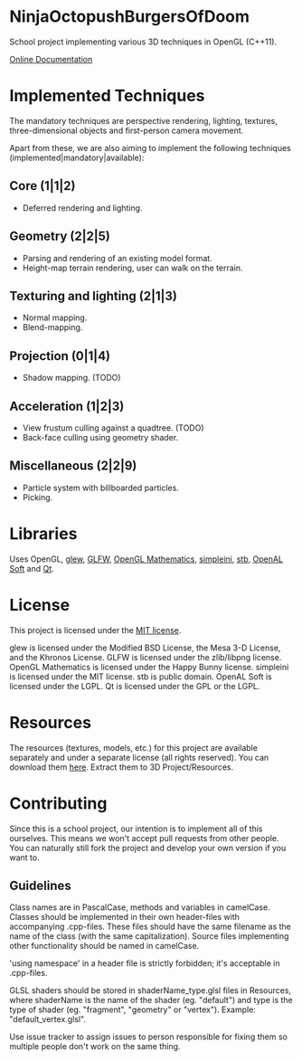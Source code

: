 NinjaOctopushBurgersOfDoom
==========================

School project implementing various 3D techniques in OpenGL (C++11).

[Online Documentation](https://dl.dropboxusercontent.com/u/43861031/NinjaBurgers/Documentation/index.html)

Implemented Techniques
======================
The mandatory techniques are perspective rendering, lighting, textures, three-dimensional objects and first-person camera movement.

Apart from these, we are also aiming to implement the following techniques (implemented|mandatory|available):

Core (1|1|2)
------------
* Deferred rendering and lighting.

Geometry (2|2|5)
----------------
* Parsing and rendering of an existing model format.
* Height-map terrain rendering, user can walk on the terrain.

Texturing and lighting (2|1|3)
------------------------------
* Normal mapping.
* Blend-mapping.

Projection (0|1|4)
------------------
* Shadow mapping. (TODO)

Acceleration (1|2|3)
--------------------
* View frustum culling against a quadtree. (TODO)
* Back-face culling using geometry shader.

Miscellaneous (2|2|9)
---------------------
* Particle system with billboarded particles.
* Picking.

Libraries
=========
Uses OpenGL, [glew](http://glew.sourceforge.net/), [GLFW](http://www.glfw.org/), [OpenGL Mathematics](http://glm.g-truc.net/0.9.6/index.html), [simpleini](https://github.com/brofield/simpleini),  [stb](https://github.com/nothings/stb), [OpenAL Soft](http://kcat.strangesoft.net/openal.html) and [Qt](http://qt-project.org/).

License
=======
This project is licensed under the [MIT license](LICENSE).

glew is licensed under the Modified BSD License, the Mesa 3-D License, and the Khronos License. GLFW is licensed under the zlib/libpng license. OpenGL Mathematics is licensed under the Happy Bunny license. simpleini is licensed under the MIT license. stb is public domain. OpenAL Soft is licensed under the LGPL. Qt is licensed under the GPL or the LGPL.

Resources
=========
The resources (textures, models, etc.) for this project are available separately and under a separate license (all rights reserved). You can download them [here](https://www.dropbox.com/sh/be6nx0qehx18kef/AABQPizx1kvYIurCqlS8N6uga?dl=1). Extract them to 3D Project/Resources.

Contributing
============
Since this is a school project, our intention is to implement all of this ourselves. This means we won't accept pull requests from other people. You can naturally still fork the project and develop your own version if you want to.

Guidelines
----------
Class names are in PascalCase, methods and variables in camelCase. Classes should be implemented in their own header-files with accompanying .cpp-files. These files should have the same filename as the name of the class (with the same capitalization). Source files implementing other functionality should be named in camelCase.

'using namespace' in a header file is strictly forbidden; it's acceptable in .cpp-files.

GLSL shaders should be stored in shaderName_type.glsl files in Resources, where shaderName is the name of the shader (eg. "default") and type is the type of shader (eg. "fragment", "geometry" or "vertex"). Example: "default_vertex.glsl".

Use issue tracker to assign issues to person responsible for fixing them so multiple people don't work on the same thing.
